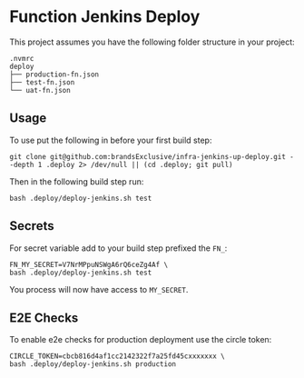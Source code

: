 # Function Jenkins Deploy

This project assumes you have the following folder structure in your project:

```
.nvmrc
deploy
├── production-fn.json
├── test-fn.json
└── uat-fn.json
```

## Usage

To use put the following in before your first build step:

```
git clone git@github.com:brandsExclusive/infra-jenkins-up-deploy.git --depth 1 .deploy 2> /dev/null || (cd .deploy; git pull)
```

Then in the following build step run:

```
bash .deploy/deploy-jenkins.sh test
```

## Secrets

For secret variable add to your build step prefixed the `FN_`:

```
FN_MY_SECRET=V7NrMPpuNSWgA6rQ6ceZg4Af \
bash .deploy/deploy-jenkins.sh test
```

You process will now have access to `MY_SECRET`.

## E2E Checks

To enable e2e checks for production deployment use the circle token:

```
CIRCLE_TOKEN=cbcb816d4af1cc2142322f7a25fd45cxxxxxxx \
bash .deploy/deploy-jenkins.sh production
```
